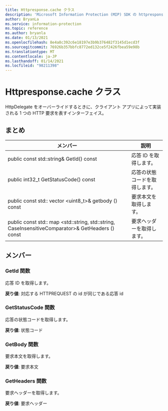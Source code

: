 ```yaml
---
title: Httpresponse.cache クラス
description: 'Microsoft Information Protection (MIP) SDK の httpresponse.cache:: undefined クラスを文書にします。'
author: BryanLa
ms.service: information-protection
ms.topic: reference
ms.author: bryanla
ms.date: 01/13/2021
ms.openlocfilehash: 8e4a8c392c6e18197e3b9b376482f3145d1ecd3f
ms.sourcegitcommit: 76926b357bbfc8772ed132ce5f2426fbea59e98b
ms.translationtype: MT
ms.contentlocale: ja-JP
ms.lasthandoff: 01/14/2021
ms.locfileid: "98211398"
---
```

# <a name="class-httpresponse"></a>Httpresponse.cache クラス 
HttpDelegate をオーバーライドするときに、クライアント アプリによって実装される 1 つの HTTP 要求を表すインターフェイス。
  
## <a name="summary"></a>まとめ
 メンバー                        | 説明                                
--------------------------------|---------------------------------------------
public const std::string& GetId() const  |  応答 ID を取得します。
public int32_t GetStatusCode() const  |  応答の状態コードを取得します。
public const std:: vector \<uint8_t\>& getbody () const  |  要求本文を取得します。
public const std:: map \<std::string, std::string, CaseInsensitiveComparator\>& GetHeaders () const  |  要求ヘッダーを取得します。
  
## <a name="members"></a>メンバー
  
### <a name="getid-function"></a>GetId 関数
応答 ID を取得します。

  
**戻り値**: 対応する HTTPREQUEST の id が同じである応答 id
  
### <a name="getstatuscode-function"></a>GetStatusCode 関数
応答の状態コードを取得します。

  
**戻り値**: 状態コード
  
### <a name="getbody-function"></a>GetBody 関数
要求本文を取得します。

  
**戻り値**: 要求本文
  
### <a name="getheaders-function"></a>GetHeaders 関数
要求ヘッダーを取得します。

  
**戻り値**: 要求ヘッダー